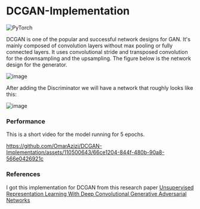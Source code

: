 # DCGAN-Implementation
![PyTorch](https://img.shields.io/badge/PyTorch-%23EE4C2C.svg?style=for-the-badge&logo=PyTorch&logoColor=white)

DCGAN is one of the popular and successful network designs for GAN. It's mainly composed of convolution layers without max pooling or fully connected layers. It uses convolutional stride and transposed convolution for the downsampling and the upsampling. The figure below is the network design for the generator.

![image](https://github.com/OmarAzizi/DCGAN-Implementation/assets/110500643/a0db5ab4-0180-4e62-b8a2-564456d5efe6)

After adding the Discriminator we will have a network that roughly looks like this:

![image](https://github.com/OmarAzizi/DCGAN-Implementation/assets/110500643/a21d5525-38c2-4cc5-80db-b41b5053cba4)

### Performance
This is a short video for the model running for 5 epochs.


https://github.com/OmarAzizi/DCGAN-Implementation/assets/110500643/66ce1204-844f-480b-90a8-566e0426921c

### References
I got this implementation for DCGAN from this research paper
[Unsupervised Representation Learning With Deep Convolutional Generative Adversarial Networks](https://arxiv.org/pdf/1511.06434.pdf)
